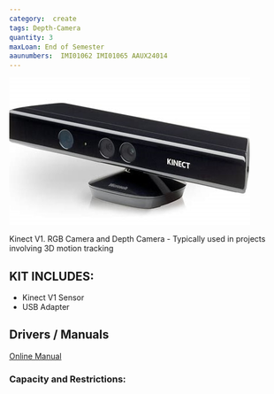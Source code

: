 ```yaml
---
category:  create
tags: Depth-Camera
quantity: 3
maxLoan: End of Semester
aaunumbers:  IMI01062 IMI01065 AAUX24014
---
```

![RGB Depth Camera Kinect V1](/assets/images/equip/kinectV1.jpg)

Kinect V1. RGB Camera and Depth Camera - Typically used in projects involving 3D motion tracking
## KIT INCLUDES:
-  Kinect V1 Sensor 
-  USB Adapter

## Drivers / Manuals
[Online Manual](https://www.manua.ls/microsoft/xbox-360-kinect-sensor/manual)



### Capacity and Restrictions:
